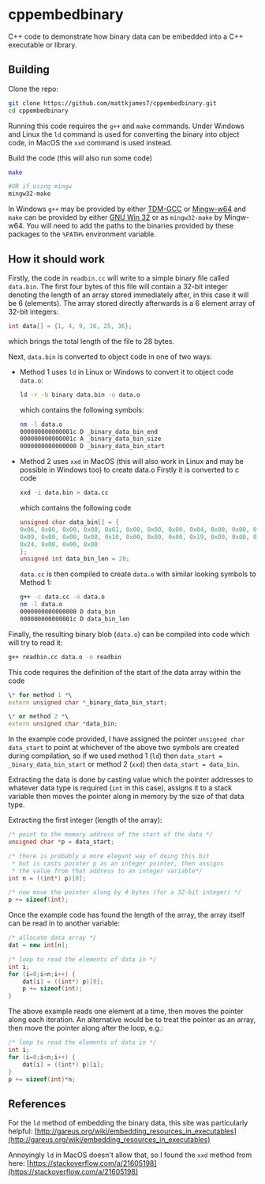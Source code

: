 # cppembedbinary
C++ code to demonstrate how binary data can be embedded into a C++ executable or library.

## Building

Clone the repo:
```bash
git clone https://github.com/mattkjames7/cppembedbinary.git
cd cppembedbinary
```

Running this code requires the `g++` and `make` commands. Under Windows and Linux the `ld` command is used for converting the binary into object code, in MacOS the `xxd` command is used instead. 

Build the code (this will also run some code)
```bash
make

#OR if using mingw
mingw32-make
```

In Windows `g++` may be provided by either [TDM-GCC](https://jmeubank.github.io/tdm-gcc/) or [Mingw-w64](https://www.mingw-w64.org/) and `make` can be provided by either [GNU Win 32](https://gnuwin32.sourceforge.net/packages/make.htm) or as `mingw32-make` by Mingw-w64. You will need to add the paths to the binaries provided by these packages to the `%PATH%` environment variable.

## How it should work

Firstly, the code in `readbin.cc` will write to a simple binary file called `data.bin`. The first four bytes of this file will contain a 32-bit integer denoting the length of an array stored immediately after, in this case it will be 6 (elements). The array stored directly afterwards is a 6 element array of 32-bit integers:
```cpp
int data[] = {1, 4, 9, 16, 25, 36};
```
which brings the total length of the file to 28 bytes.

Next, `data.bin` is converted to object code in one of two ways:
- Method 1 uses `ld` in Linux or Windows to convert it to object code `data.o`:
    ```bash
    ld -r -b binary data.bin -o data.o
    ```
    which contains the following symbols:
    ```bash
    nm -l data.o
    000000000000001c D _binary_data_bin_end
    000000000000001c A _binary_data_bin_size
    0000000000000000 D _binary_data_bin_start
    ```
- Method 2 uses `xxd` in MacOS (this will also work in Linux and may be possible in Windows too) to create data.o
    Firstly it is converted to c code
    ```bash
    xxd -i data.bin > data.cc
    ```
    which contains the following code
    ```cpp
    unsigned char data_bin[] = {
    0x06, 0x00, 0x00, 0x00, 0x01, 0x00, 0x00, 0x00, 0x04, 0x00, 0x00, 0x00,
    0x09, 0x00, 0x00, 0x00, 0x10, 0x00, 0x00, 0x00, 0x19, 0x00, 0x00, 0x00,
    0x24, 0x00, 0x00, 0x00
    };
    unsigned int data_bin_len = 28;
    ```

    `data.cc` is then compiled to create `data.o` with similar looking symbols to Method 1:
    ```bash
    g++ -c data.cc -o data.o
    nm -l data.o
    0000000000000000 D data_bin
    000000000000001c D data_bin_len
    ```

Finally, the resulting binary blob (`data.o`) can be compiled into code which will try to read it:
```bash
g++ readbin.cc data.o -o readbin
```
This code requires the definition of the start of the data array within the code
```cpp
\* for method 1 *\
extern unsigned char *_binary_data_bin_start;

\* or method 2 *\
extern unsigned char *data_bin;
```
In the example code provided, I have assigned the pointer `unsigned char data_start` to point at whichever of the above two symbols are created during compilation, so if we used method 1 (`ld`) then `data_start = _binary_data_bin_start` or method 2 (`xxd`) then `data_start = data_bin`.

Extracting the data is done by casting value which the pointer addresses to whatever data type is required (`int` in this case), assigns it to a stack variable then moves the pointer along in memory by the size of that data type. 

Extracting the first integer (length of the array):
```cpp
/* point to the memory address of the start of the data */
unsigned char *p = data_start;

/* there is probably a more elegant way of doing this bit
 * but is casts pointer p as an integer pointer, then assigns
 * the value from that address to an integer variable*/
int n = ((int*) p)[0];

/* now move the pointer along by 4 bytes (for a 32-bit integer) */
p += sizeof(int);
```

Once the example code has found the length of the array, the array itself can be read in to another variable:
```cpp
/* allocate data array */
dat = new int[n];

/* loop to read the elements of data in */
int i;
for (i=0;i<n;i++) {
    dat[i] = ((int*) p)[0];
    p += sizeof(int);
}

```
The above example reads one element at a time, then moves the pointer along each iteration. An alternative would be to treat the pointer as an array, then move the pointer along after the loop, e.g.:
```cpp
/* loop to read the elements of data in */
int i;
for (i=0;i<n;i++) {
    dat[i] = ((int*) p)[i];
}
p += sizeof(int)*n;

```
## References

For the `ld` method of embedding the binary data, this site was particularly helpful: [http://gareus.org/wiki/embedding_resources_in_executables](http://gareus.org/wiki/embedding_resources_in_executables)

Annoyingly `ld` in MacOS doesn't allow that, so I found the `xxd` method from here: [https://stackoverflow.com/a/21605198](https://stackoverflow.com/a/21605198)


